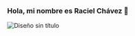 ### Hola, mi nombre es Raciel Chávez 👋
![Diseño sin título](https://github.com/Raci-Dev/Raci-Dev/assets/96958875/7c3b9dce-b6fe-4d5d-ab33-6b0b86663f33)
<!--
**Raci-Dev/Raci-Dev** is a ✨ _special_ ✨ repository because its `README.md` (this file) appears on your GitHub profile.

Here are some ideas to get you started:

- 🔭 I’m currently working on ...
- 🌱 I’m currently learning ...
- 👯 I’m looking to collaborate on ...
- 🤔 I’m looking for help with ...
- 💬 Ask me about ...
- 📫 How to reach me: ...
- 😄 Pronouns: ...
- ⚡ Fun fact: ...
-->
